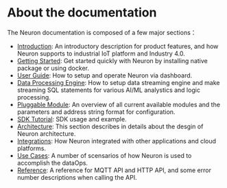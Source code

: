 # About the documentation

The Neuron documentation is composed of a few major sections：

* [Introduction](./introduction.md): An introductory description for product features, and how Neuron supports to industrial IoT platform and Industry 4.0.
* [Getting Started](./getting-started/installation.md): Get started quickly with Neuron by installing native package or using docker.
* [User Guide](./user-guide/plugin-modules-management.md): How to setup and operate Neuron via dashboard.
* [Data Processing Engine](./data-processing-engine/prerequisite-setup.md): How to setup data streaming engine and make streaming SQL statements for various AI/ML analystics and logic processing.
* [Pluggable Module](./module-plugins/module-list.md): An overview of all current available modules and the parameters and address string format for configuration.
* [SDK Tutorial](./sdk/sdk_based-driver-development.md): SDK usage and example.
* [Architecture](./architecture.md): This section describes in details about the desgin of Neuron architecture.
* [Integrations](./integration.md): How Neuron integrated with other applications and cloud platforms.
* [Use Cases](./use_cases.md): A number of scensarios of how Neuron is used to accomplish the dataOps.
* [Reference](./reference/http-api.md): A reference for MQTT API and HTTP API, and some error number descriptions when calling the API.

